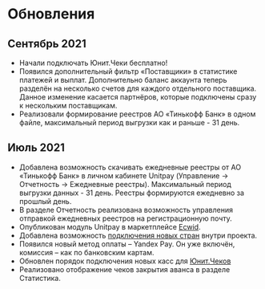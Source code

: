 # Обновления

## Сентябрь 2021

* Начали подключать Юнит.Чеки бесплатно!
* Появился дополнительный фильтр «Поставщики» в статистике платежей и выплат. Дополнительно баланс аккаунта теперь разделён на несколько счетов для каждого отдельного поставщика. Данное изменение касается партнёров, которые подключены сразу к нескольким поставщикам.
* Реализовали формирование реестров АО «Тинькофф Банк» в одном файле, максимальный период выгрузки как и раньше - 31 день.

## Июль 2021

* Добавлена возможность скачивать ежедневные реестры от АО «Тинькофф Банк» в личном кабинете Unitpay \(Управление -&gt; Отчетность -&gt; Ежедневные реестры\).  Максимальный период выгрузки данных - 31 день. Реестры формируются ежедневно за прошлый день.
* В разделе Отчетность реализована возможность управления отправкой ежедневных реестров на регистрационную почту. 
* Опубликован модуль Unitpay в маркетплейсе [Ecwid](https://help.unitpay.ru/modules/cms-modules/ecwid). 
* Добавлена возможность [подключения новых стран](https://help.unitpay.ru/unitpay-management/instrukciya-po-interfeisu#strany) внутри проекта. 
* Появился новый метод оплаты – Yandex Pay. Он уже включён, комиссия – как по банковским картам.
* Обновлен порядок подключения новых касс для [Юнит.Чеков](https://help.unitpay.ru/online-cash-register/unit.receipts)
* Реализовано отображение чеков закрытия аванса в разделе Статистика.

## 



